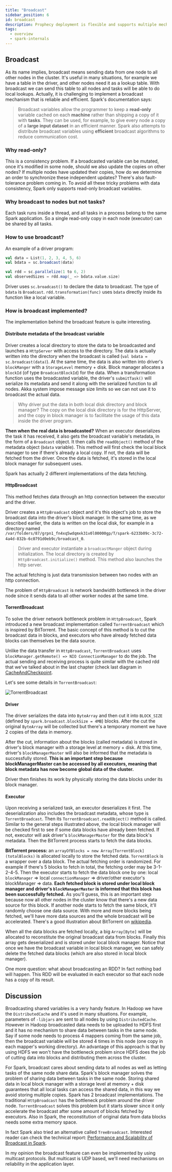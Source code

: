 ```yaml
---
title: "Broadcast"
sidebar_position: 6
id: broadcast
description: Prophecy deployment is flexible and supports multiple mechanisms
tags:
  - overview
  - spark-internals
---
```


## Broadcast

As its name implies, broadcast means sending data from one node to all other nodes in the cluster. It's useful in many situations, for example we have a table in the driver, and other nodes need it as a lookup table. With broadcast we can send this table to all nodes and tasks will be able to do local lookups. Actually, it is challenging to implement a broadcast mechanism that is reliable and efficient. Spark's documentation says:

> Broadcast variables allow the programmer to keep a **read-only** variable cached on each **machine** rather than shipping a copy of it with **tasks**. They can be used, for example, to give every node a copy of a **large input dataset** in an efficient manner. Spark also attempts to distribute broadcast variables using **efficient** broadcast algorithms to reduce communication cost.

### Why read-only?

This is a consistency problem. If a broadcasted variable can be mutated, once it's modified in some node, should we also update the copies on other nodes? If multiple nodes have updated their copies, how do we determine an order to synchronize these independent updates? There's also fault-tolerance problem coming in. To avoid all these tricky problems with data consistency, Spark only supports read-only broadcast variables.

### Why broadcast to nodes but not tasks?

Each task runs inside a thread, and all tasks in a process belong to the same Spark application. So a single read-only copy in each node (executor) can be shared by all tasks.

### How to use broadcast?

An example of a driver program:

```scala
val data = List(1, 2, 3, 4, 5, 6)
val bdata = sc.broadcast(data)

val rdd = sc.parallelize(1 to 6, 2)
val observedSizes = rdd.map(_ => bdata.value.size)
```

Driver uses `sc.broadcast()` to declare the data to broadcast. The type of `bdata` is `Broadcast`. `rdd.transformation(func)` uses `bdata` directly inside its function like a local variable.

### How is broadcast implemented?

The implementation behind the broadcast feature is quite interesting.

#### Distribute metadata of the broadcast variable

Driver creates a local directory to store the data to be broadcasted and launches a `HttpServer` with access to the directory. The data is actually written into the directory when the broadcast is called (`val bdata = sc.broadcast(data)`). At the same time, the data is also written into driver's `blockManger` with a `StorageLevel` memory + disk. Block manager allocates a `blockId` (of type `BroadcastBlockId`) for the data. When a transformation function uses the broadcasted variable, the driver's `submitTask()` will serialize its metadata and send it along with the serialized function to all nodes. Akka system impose message size limits so we can not use it to broadcast the actual data.

> Why driver put the data in both local disk directory and block manager? The copy on the local disk directory is for the HttpServer, and the copy in block manager is to facilitate the usage of this data inside the driver program.

**Then when the real data is broadcasted?** When an executor deserializes the task it has received, it also gets the broadcast variable's metadata, in the form of a `Broadcast` object. It then calls the `readObject()` method of the metadata object (`bdata` variable). This method will first check the local block manager to see if there's already a local copy. If not, the data will be fetched from the driver. Once the data is fetched, it's stored in the local block manager for subsequent uses.

Spark has actually 2 different implementations of the data fetching.

#### HttpBroadcast

This method fetches data through an http connection between the executor and the driver.

Driver creates a `HttpBroadcast` object and it's this object's job to store the broadcast data into the driver's block manager. In the same time, as we described earlier, the data is written on the local disk, for example in a directory named `/var/folders/87/grpn1_fn4xq5wdqmxk31v0l00000gp/T/spark-6233b09c-3c72-4a4d-832b-6c0791d0eb9c/broadcast_0`.

> Driver and executor instantiate a `broadcastManger` object during initialization. The local directory is created by `HttpBroadcast.initialize()` method. This method also launches the http server.

The actual fetching is just data transmission between two nodes with an http connection.

The problem of `HttpBroadcast` is network bandwidth bottleneck in the driver node since it sends data to all other worker nodes at the same time.

#### TorrentBroadcast

To solve the driver network bottleneck problem in `HttpBroadcast`, Spark introduced a new broadcast implementation called `TorrentBroadcast` which is inspired by BitTorrent. The basic concept of this method is to cut the broadcast data in blocks, and executors who have already fetched data blocks can themselves be the data source.

Unlike the data transfer in `HttpBroadcast`, `TorrentBroadcast` uses `blockManager.getRemote() => NIO ConnectionManager` to do the job. The actual sending and receiving process is quite similar with the cached rdd that we've talked about in the last chapter (check last diagram in [CacheAndCheckpoint](https://github.com/JerryLead/SparkInternals/blob/master/markdown/6-CacheAndCheckpoint.md).

Let's see some details in `TorrentBroadcast`:

![TorrentBroadcast](../PNGfigures/TorrentBroadcast.png)

#### Driver

The driver serializes the data into `ByteArray` and then cut it into `BLOCK_SIZE` (defined by `spark.broadcast.blockSize = 4MB`) blocks. After the cut the original `ByteArray` will be collected but there's a temporary moment we have 2 copies of the data in memory.

After the cut, information about the blocks (called metadata) is stored in driver's block manager with a storage level at memory + disk. At this time, driver's `blockManagerMaster` will also be informed that the metadata is successfully stored. **This is an important step because blockManagerMaster can be accessed by all executors, meaning that block metadata has now become global data of the cluster.**

Driver then finishes its work by physically storing the data blocks under its block manager.

#### Executor

Upon receiving a serialized task, an executor deserializes it first. The deserialization also includes the broadcast metadata, whose type is `TorrentBroadcast`. Then its `TorrentBroadcast.readObject()` method is called. Similar to the general steps illustrated above, the local block manager will be checked first to see if some data blocks have already been fetched. If not, executor will ask driver's `blockManagerMaster` for the data block's metadata. Then the BitTorrent process starts to fetch the data blocks.

**BitTorrent process:** an `arrayOfBlocks = new Array[TorrentBlock](totalBlocks)` is allocated locally to store the fetched data. `TorrentBlock` is a wrapper over a data block. The actual fetching order is randomized. For example if there's 5 blocks to fetch in total, the fetching order may be 3-1-2-4-5. Then the executor starts to fetch the data block one by one: local `blockManager` => local `connectionManager` => driver/other executor's blockManager => data. **Each fetched block is stored under local block manager and driver's `blockManagerMaster` is informed that this block has been successfully fetched.** As you'll guess, this is an important step because now all other nodes in the cluster know that there's a new data source for this block. If another node starts to fetch the same block, it'll randomly choose one data source. With more and more blocks being fetched, we'll have more data sources and the whole broadcast will be accelerated. There's a good illustration about BitTorrent on [wikipedia](http://zh.wikipedia.org/wiki/BitTorrent_(%E5%8D%8F%E8%AE%AE)).

When all the data blocks are fetched locally, a big `Array[Byte]` will be allocated to reconstitute the original broadcast data from blocks. Finally this array gets deserialized and is stored under local block manager. Notice that once we have the broadcast variable in local block manager, we can safely delete the fetched data blocks (which are also stored in local block manager).

One more question: what about broadcasting an RDD? In fact nothing bad will happen. This RDD will be evaluated in each executor so that each node has a copy of its result.

## Discussion

Broadcasting shared variables is a very handy feature. In Hadoop we have the `DistributedCache` and it's used in many situations. For example, parameters of `-libjars` are sent to all nodes by using `DistributedCache`. However in Hadoop broadcasted data needs to be uploaded to HDFS first and it has no mechanism to share data between tasks in the same node. Say if some node needs to process 4 mappers coming from the same job, then the broadcast variable will be stored 4 times in this node (one copy in each mapper's working directory). An advantage of this approach is that by using HDFS we won't have the bottleneck problem since HDFS does the job of cutting data into blocks and distributing them across the cluster.

For Spark, broadcast cares about sending data to all nodes as well as letting tasks of the same node share data. Spark's block manager solves the problem of sharing data between tasks in the same node. Storing shared data in local block manager with a storage level at memory + disk guarantees that all local tasks can access the shared data, in this way we avoid storing multiple copies. Spark has 2 broadcast implementations. The traditional `HttpBroadcast` has the bottleneck problem around the driver node. `TorrentBroadcast` solves this problem but it starts slower since it only accelerate the broadcast after some amount of blocks fetched by executors. Also in Spark, the reconstitution of original data from data blocks needs some extra memory space.

In fact Spark also tried an alternative called `TreeBroadcast`. Interested reader can check the technical report: [Performance and Scalability of Broadcast in Spark](http://www.cs.berkeley.edu/~agearh/cs267.sp10/files/mosharaf-spark-bc-report-spring10.pdf).

In my opinion the broadcast feature can even be implemented by using multicast protocols. But multicast is UDP based, we'll need mechanisms on reliability in the application layer.

